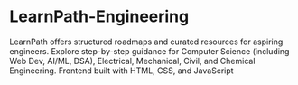 # LearnPath-Engineering
LearnPath offers structured roadmaps and curated resources for aspiring engineers. Explore step-by-step guidance for Computer Science (including Web Dev, AI/ML, DSA), Electrical, Mechanical, Civil, and Chemical Engineering. Frontend built with HTML, CSS, and JavaScript
